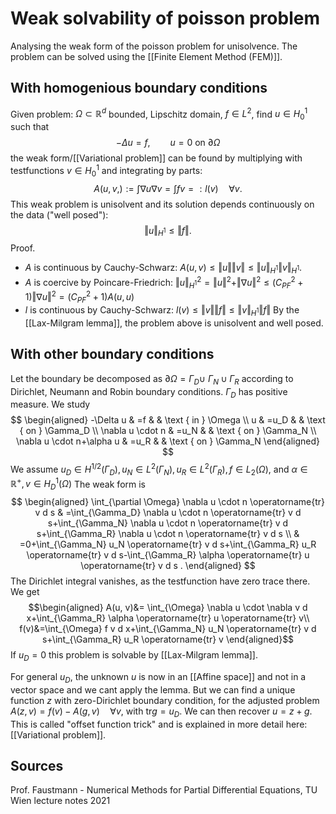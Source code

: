 # Weak solvability of poisson problem
Analysing the weak form of the poisson problem for unisolvence. The problem can be solved using the [[Finite Element Method (FEM)]].


## With homogenious boundary conditions
Given problem: $\Omega\subset \mathbb{R}^d$ bounded, Lipschitz domain, $f\in L^2$, find $u \in H^1_0$ such that
$$-\Delta u = f, \qquad u=0\text{ on }\partial\Omega$$
the weak form/[[Variational problem]] can be found by multiplying with testfunctions $v\in  H^1_0$ and integrating by parts:$$A(u,v,):= \int \nabla u \nabla v = \int fv =: l(v) \quad\forall v.$$ This weak problem is unisolvent and its solution depends continuously on the data ("well posed"): $$\Vert u\Vert_{H^1} \leq \Vert f \Vert.$$
Proof.
- $A$ is continuous by Cauchy-Schwarz: $A(u,v) \leq \Vert u\Vert \Vert v \Vert \leq \Vert u\Vert_{H^1} \Vert v \Vert_{H^1}$.
- $A$ is coercive by Poincare-Friedrich: $\Vert u\Vert_{H^1}^2=\Vert u\Vert^2+\Vert \nabla u\Vert^2\leq (C_{PF}^2+1)\Vert\nabla u\Vert^2=(C_{PF}^2+1) A(u,u)$
- $l$ is continuous by Cauchy-Schwarz: $l(v)\leq \Vert v \Vert \Vert f \Vert \leq  \Vert v \Vert_{H^1} \Vert f \Vert$
By the [[Lax-Milgram lemma]], the problem above is unisolvent and well posed.


## With other boundary conditions
Let the boundary be decomposed as $\partial \Omega=\Gamma_D \cup$ $\Gamma_N \cup \Gamma_R$ according to Dirichlet, Neumann and Robin boundary conditions. $\Gamma_D$ has positive measure. We study
$$
\begin{aligned}
-\Delta u & =f & & \text { in } \Omega \\
u & =u_D & & \text { on } \Gamma_D \\
\nabla u \cdot n & =u_N & & \text { on } \Gamma_N \\
\nabla u \cdot n+\alpha u & =u_R & & \text { on } \Gamma_N
\end{aligned}
$$
We assume $u_D \in H^{1 / 2}\left(\Gamma_D\right), u_N \in L^2\left(\Gamma_N\right), u_R \in L^2\left(\Gamma_R\right), f \in L_2(\Omega)$, and $\alpha\in \mathbb{R}^+, v \in H_D^1(\Omega)$ 
The weak form is $$
\begin{aligned}
\int_{\partial \Omega} \nabla u \cdot n \operatorname{tr} v d s & =\int_{\Gamma_D} \nabla u \cdot n \operatorname{tr} v d s+\int_{\Gamma_N} \nabla u \cdot n \operatorname{tr} v d s+\int_{\Gamma_R} \nabla u \cdot n \operatorname{tr} v d s \\
& =0+\int_{\Gamma_N} u_N \operatorname{tr} v d s+\int_{\Gamma_R} u_R \operatorname{tr} v d s-\int_{\Gamma_R} \alpha \operatorname{tr} u \operatorname{tr} v d s .
\end{aligned}
$$ The Dirichlet integral vanishes, as the testfunction have zero trace there. We get
$$\begin{aligned}
A(u, v)&= \int_{\Omega} \nabla u \cdot \nabla v d x+\int_{\Gamma_R} \alpha \operatorname{tr} u \operatorname{tr} v\\
f(v)&=\int_{\Omega} f v d x+\int_{\Gamma_N} u_N \operatorname{tr} v d s+\int_{\Gamma_R} u_R \operatorname{tr} v
\end{aligned}$$
If $u_D=0$ this problem is solvable by [[Lax-Milgram lemma]].

For general $u_D$, the unknown $u$ is now in an [[Affine space]] and not in a vector space and we cant apply the lemma. But we can find a unique function $z$ with zero-Dirichlet boundary condition, for the adjusted problem $A(z,v)=f(v)-A(g,v)\quad \forall v$, with $\text{tr}g = u_D$. We can then recover $u=z+g$.
This is called "offset function trick" and is explained in more detail here: [[Variational problem]]. 


## Sources
Prof. Faustmann - Numerical Methods for Partial Differential Equations, TU Wien lecture notes 2021